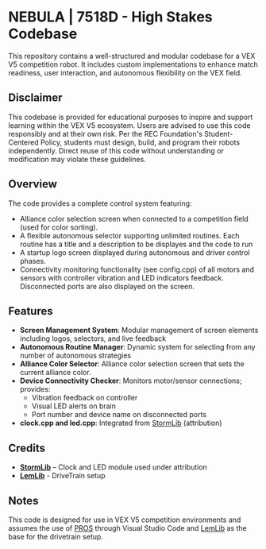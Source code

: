 # NEBULA | 7518D - High Stakes Codebase

This repository contains a well-structured and modular codebase for a VEX V5 competition robot. It includes custom implementations to enhance match readiness, user interaction, and autonomous flexibility on the VEX field.

## Disclaimer

This codebase is provided for educational purposes to inspire and support learning within the VEX V5 ecosystem. Users are advised to use this code responsibly and at their own risk. Per the REC Foundation's Student-Centered Policy, students must design, build, and program their robots independently. Direct reuse of this code without understanding or modification may violate these guidelines.


## Overview

The code provides a complete control system featuring:
- Alliance color selection screen when connected to a competition field (used for color sorting).
- A flexible autonomous selector supporting unlimited routines. Each routine has a title and a description to be displayes and the code to run
- A startup logo screen displayed during autonomous and driver control phases.
- Connectivity monitoring functionality (see config.cpp) of all motors and sensors with controller vibration and LED indicators feedback. Disconnected ports are also displayed on the screen.

## Features

- **Screen Management System**: Modular management of screen elements including logos, selectors, and live feedback
- **Autonomous Routine Manager**: Dynamic system for selecting from any number of autonomous strategies
- **Alliance Color Selector**: Alliance color selection screen that sets the current alliance color.
- **Device Connectivity Checker**: Monitors motor/sensor connections; provides:
  - Vibration feedback on controller
  - Visual LED alerts on brain
  - Port number and device name on disconnected ports
- **clock.cpp and led.cpp**: Integrated from [StormLib](https://github.com/ItzSt0rmz/StormLib) (attribution)

## Credits

- **[StormLib](https://github.com/ItzSt0rmz/StormLib)** – Clock and LED module used under attribution
- **[LemLib](https://github.com/LemLib/LemLib)** - DriveTrain setup

## Notes

This code is designed for use in VEX V5 competition environments and assumes the use of [PROS](https://pros.cs.purdue.edu/) through Visual Studio Code and [LemLib](https://github.com/LemLib/LemLib) as the base for the drivetrain setup.
